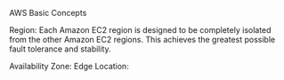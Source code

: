 AWS Basic Concepts

Region: 
Each Amazon EC2 region is designed to be completely isolated from the other Amazon EC2 regions. This achieves the greatest possible fault tolerance and stability.

Availability Zone:
Edge Location:
<!--stackedit_data:
eyJoaXN0b3J5IjpbLTE1MDQ2MjkwNSwtMTc3MTIyOTY0M119
-->